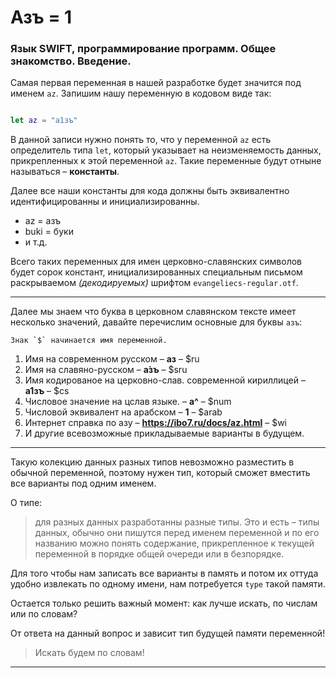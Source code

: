 # Азъ = 1

### Язык SWIFT, программирование программ. Общее знакомство. Введение.

Самая первая переменная в нашей разработке будет значится под именем `az`. Запишим нашу переменную в кодовом виде так:

```swift

let az = "a1зъ"

```

В данной записи нужно понять то, что у переменной `az` есть определитель типа `let`, который указывает на 
неизменяемость данных, прикрепленных к этой переменной `az`. Такие переменные будут отныне называться – **константы**. 

Далее все наши константы для кода должны быть эквивалентно идентифицированны и инициализированны.

 - az = азъ
 - buki = буки
 - и т.д.
 
 Всего таких переменных для имен церковно-славянских символов будет сорок констант, инициализированных специальным письмом раскрываемом _(декодируемых)_ шрифтом `evangeliecs-regular.otf`.
 
 ---
 
 Далее мы знаем что буква в церковном славянском тексте имеет несколько значений, давайте перечислим основные для буквы `азъ`:

    Знак `$` начинается имя переменной.
 
 1. Имя на современном русском – **аз** – $ru
 1. Имя на славяно-русском – **а́зъ** – $sru
 1. Имя кодированое на церковно-слав. современной кириллицей – **а1зъ** – $cs
 1. Числовое значение на цслав языке. – **а^** – $num
 1. Числовой эквивалент на арабском – **1** – $arab
 1. Интернет справка по азу  – **https://ibo7.ru/docs/az.html** – $wi
 1. И другие всевозможные прикладываемые варианты в будущем.
 
 ---
 
 Такую колекцию данных разных типов невозможно разместить в обычной переменной, поэтому нужен тип, который сможет вместить все варианты под одним именем.
 
 О типе: 

>для разных данных разработанны разные типы. Это и есть – типы данных, обычно они пишутся перед именем переменной и по его названию можно понять содержание, прикрепленное к текущей переменной в порядке общей очереди или в безпорядке.
 
 
 Для того чтобы нам записать все варианты в память и потом их оттуда удобно извлекать по одному имени, нам потребуется `type` такой памяти. 
 
Остается только решить важный момент: как лучше искать, по числам или по словам?
 
 От ответа на данный вопрос и зависит тип будущей памяти переменной!
 
>Искать будем по словам!

---


